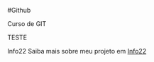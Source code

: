 #Github

Curso de GIT

TESTE

Info22 Saiba mais sobre meu projeto em [Info22](https://info22.netlify.app/index.html)
